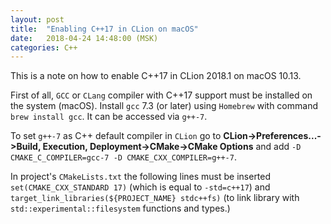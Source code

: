 ```yaml
---
layout: post
title:  "Enabling C++17 in CLion on macOS"
date:   2018-04-24 14:48:00 (MSK)
categories: C++
---
```


This is a note on how to enable C++17 in CLion 2018.1 on macOS 10.13.

First of all, `GCC` or `CLang` compiler with C++17 support must be installed on the system (macOS).
Install `gcc` 7.3 (or later) using `Homebrew` with command `brew install gcc`. It can be accessed via `g++-7`.

To set `g++-7` as C++ default compiler in `CLion` go to **CLion->Preferences...->Build, Execution, Deployment->CMake->CMake Options** and add `-D CMAKE_C_COMPILER=gcc-7 -D CMAKE_CXX_COMPILER=g++-7`. 

In project's `CMakeLists.txt` the following lines must be inserted `set(CMAKE_CXX_STANDARD 17)` (which is equal to `-std=c++17`) and `target_link_libraries(${PROJECT_NAME} stdc++fs)` (to link library with `std::experimental::filesystem` functions and types.)